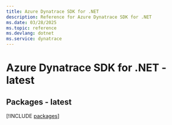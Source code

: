 ```yaml
---
title: Azure Dynatrace SDK for .NET
description: Reference for Azure Dynatrace SDK for .NET
ms.date: 03/28/2025
ms.topic: reference
ms.devlang: dotnet
ms.service: dynatrace
---
```

# Azure Dynatrace SDK for .NET - latest
## Packages - latest
[!INCLUDE [packages](dynatrace-index.md)]